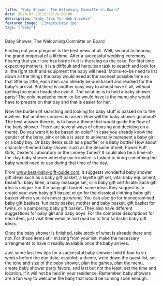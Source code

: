 ```yaml
---
title: "Baby Shower: The Welcoming Committe on Board"
date: 2020-07-23T12:38:25-08:00
description: "Baby Tips for Web Success"
featured_image: "/images/Baby.jpg"
tags: ["Baby"]
---
```


Baby Shower: The Welcoming Committe on Board

Finding out your pregnant is the best news of all. Well, second to hearing the grand proposal of a lifetime. After a successful wedding ceremony, hearing that your love has borne fruit is the icing on the cake. For first time expecting mothers, it is a difficult and herculean task to search and look for all the right stuff and equipment the baby will need. Moms-to-be need to list down all the things the baby would need at the soonest possible time so that little by little, each item can already be purchased and readied for the baby's arrival. But there is another easy way to almost have it all, without getting too much headache over it. The solution is to hold a baby shower party! The only headache mom-to-be would have is the menu she would have to prepare on that day and that is easier for her.

Now the burden of searching and looking for baby stuff is passed on to the invitees.  But another concern is raised. How will the baby shower go about? The best answer there is, is to have a theme that would guide the flow of the baby shower. There are several ways of choosing and deciding on a theme. Do you want it to be based on color? In case you already know the gender of the baby, pink or blue is used to universally represent a baby girl or a baby boy. Or baby items such as a pacifier or a baby bottle? How about character-themed baby shower such as the Sesame Street, Power Puff Girls, Dexter's Laboratory or the Looney Tunes? It could also be a time-of-the-day baby shower whereby each invitee is tasked to bring something the baby would need or use during that time of the day. 

From www.best-baby-gift-guide.com, it suggests wonderful baby shower gift ideas such as  a baby gift basket, a layette gift set, vital baby equipment, beautiful baby linen, a baby massage set, or a baby gift certificate.  Each gift idea is unique. For the baby gift basket, some ideas they suggest is to create your own baby gift basket or go for the classical clothing baby gift basket where you can never go wrong. You can also go for monogrammed baby gift baskets, fun baby basket, mother and baby basket, gift basket for twins, or a pampering baby gift basket. They also have different suggestions for baby girl and baby boys. For the complete descriptions for each item, just visit their website and read on to find fantastic baby gift ideas.

Once the baby shower is finished, take stock of what is already there and not. For those items still missing from your list, make the necessary arrangments to have it readily available once the baby arrives.

Just some last few tips for a successful baby shower: hold it four to six weeks before the due date, establish a theme, write down the guest list, set the tone and size of the baby shower, plan the games, plan the menu, create baby shower party favors, and last but not the least, set the time and location, if it will not be held in your residence. Remember, baby showers are a fun way to welcome the baby that would be coming soon enough.



